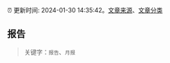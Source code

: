 :alarm_clock: 更新时间: 2024-01-30 14:35:42。[文章来源](/README.md)、[文章分类](/TAGS.md)

## 报告


> 关键字：`报告`、`月报`



